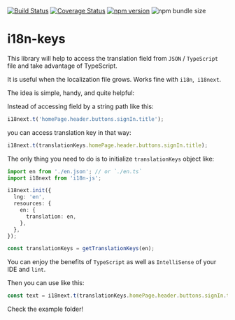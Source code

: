 [![Build Status](https://travis-ci.com/WojciechCendrzak/i18n-keys.svg?branch=main)](https://travis-ci.org/WojciechCendrzak/i18n-keys)
[![Coverage Status](https://coveralls.io/repos/github/WojciechCendrzak/i18n-keys/badge.svg)](https://coveralls.io/github/WojciechCendrzak/i18n-keys)
[![npm version](https://badge.fury.io/js/i18n-keys.svg)](https://badge.fury.io/js/i18n-keys)
![npm bundle size](https://img.shields.io/bundlephobia/min/i18n-keys)

# i18n-keys

This library will help to access the translation field from `JSON` / `TypeScript` file and take advantage of TypeScript.

It is useful when the localization file grows. Works fine with `i18n`,` i18next`.

The idea is simple, handy, and quite helpful:

Instead of accessing field by a string path like this:

```ts
i18next.t('homePage.header.buttons.signIn.title');
```

you can access translation key in that way:

```ts
i18next.t(translationKeys.homePage.header.buttons.signIn.title);
```

The only thing you need to do is to initialize `translationKeys` object like:

```ts
import en from './en.json'; // or `./en.ts`
import i18next from 'i18n-js';

i18next.init({
  lng: 'en',
  resources: {
    en: {
      translation: en,
    },
  },
});

const translationKeys = getTranslationKeys(en);
```

You can enjoy the benefits of `TypeScript` as well as `IntelliSense` of your IDE and `lint`.

Then you can use like this:

```ts
const text = i18next.t(translationKeys.homePage.header.buttons.signIn.title);
```

Check the example folder!

